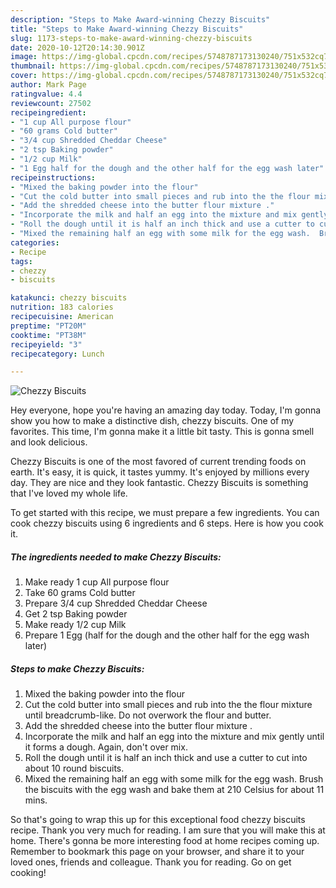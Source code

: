 ```yaml
---
description: "Steps to Make Award-winning Chezzy Biscuits"
title: "Steps to Make Award-winning Chezzy Biscuits"
slug: 1173-steps-to-make-award-winning-chezzy-biscuits
date: 2020-10-12T20:14:30.901Z
image: https://img-global.cpcdn.com/recipes/5748787173130240/751x532cq70/chezzy-biscuits-recipe-main-photo.jpg
thumbnail: https://img-global.cpcdn.com/recipes/5748787173130240/751x532cq70/chezzy-biscuits-recipe-main-photo.jpg
cover: https://img-global.cpcdn.com/recipes/5748787173130240/751x532cq70/chezzy-biscuits-recipe-main-photo.jpg
author: Mark Page
ratingvalue: 4.4
reviewcount: 27502
recipeingredient:
- "1 cup All purpose flour"
- "60 grams Cold butter"
- "3/4 cup Shredded Cheddar Cheese"
- "2 tsp Baking powder"
- "1/2 cup Milk"
- "1 Egg half for the dough and the other half for the egg wash later"
recipeinstructions:
- "Mixed the baking powder into the flour"
- "Cut the cold butter into small pieces and rub into the the flour mixture until breadcrumb-like. Do not overwork the flour and butter."
- "Add the shredded cheese into the butter flour mixture ."
- "Incorporate the milk and half an egg into the mixture and mix gently until it forms a dough. Again, don&#39;t over mix."
- "Roll the dough until it is half an inch thick and use a cutter to cut into about 10 round biscuits."
- "Mixed the remaining half an egg with some milk for the egg wash.  Brush the biscuits with the egg wash and bake them at 210 Celsius for about 11 mins."
categories:
- Recipe
tags:
- chezzy
- biscuits

katakunci: chezzy biscuits 
nutrition: 183 calories
recipecuisine: American
preptime: "PT20M"
cooktime: "PT38M"
recipeyield: "3"
recipecategory: Lunch

---
```



![Chezzy Biscuits](https://img-global.cpcdn.com/recipes/5748787173130240/751x532cq70/chezzy-biscuits-recipe-main-photo.jpg)

Hey everyone, hope you're having an amazing day today. Today, I'm gonna show you how to make a distinctive dish, chezzy biscuits. One of my favorites. This time, I'm gonna make it a little bit tasty. This is gonna smell and look delicious.



Chezzy Biscuits is one of the most favored of current trending foods on earth. It's easy, it is quick, it tastes yummy. It's enjoyed by millions every day. They are nice and they look fantastic. Chezzy Biscuits is something that I've loved my whole life.


To get started with this recipe, we must prepare a few ingredients. You can cook chezzy biscuits using 6 ingredients and 6 steps. Here is how you cook it.

<!--inarticleads1-->

##### The ingredients needed to make Chezzy Biscuits:

1. Make ready 1 cup All purpose flour
1. Take 60 grams Cold butter
1. Prepare 3/4 cup Shredded Cheddar Cheese
1. Get 2 tsp Baking powder
1. Make ready 1/2 cup Milk
1. Prepare 1 Egg (half for the dough and the other half for the egg wash later)




<!--inarticleads2-->

##### Steps to make Chezzy Biscuits:

1. Mixed the baking powder into the flour
1. Cut the cold butter into small pieces and rub into the the flour mixture until breadcrumb-like. Do not overwork the flour and butter.
1. Add the shredded cheese into the butter flour mixture .
1. Incorporate the milk and half an egg into the mixture and mix gently until it forms a dough. Again, don&#39;t over mix.
1. Roll the dough until it is half an inch thick and use a cutter to cut into about 10 round biscuits.
1. Mixed the remaining half an egg with some milk for the egg wash.  Brush the biscuits with the egg wash and bake them at 210 Celsius for about 11 mins.




So that's going to wrap this up for this exceptional food chezzy biscuits recipe. Thank you very much for reading. I am sure that you will make this at home. There's gonna be more interesting food at home recipes coming up. Remember to bookmark this page on your browser, and share it to your loved ones, friends and colleague. Thank you for reading. Go on get cooking!
